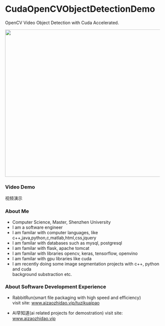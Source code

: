# CudaOpenCVObjectDetectionDemo
OpenCV Video Object Detection with Cuda Accelerated.

<img width=800 height=480 src="https://github.com/Think-Big-Do-Small/CudaOpenCVObjectDetectionDemo/blob/9f1ac74cc5ec119d76ef93df82242b238fa0ef66/screenshot.png"></img>

### Video Demo 
<a src="https://github.com/Think-Big-Do-Small/CudaOpenCVObjectDetectionDemo/blob/457a2b0a9fad9bbbdfec5ec35f693a8794c1d641/Output.avi" >视频演示</video>

### About Me 
- Computer Science, Master, Shenzhen University
- I am a software engineer 
- I am familar with computer languages, like c++,java,python,c,matlab,html,css,jquery
- I am familar with databases such as mysql, postgresql
- I am familar with flask, apache tomcat
- I am familar with libraries opencv, keras, tensorflow, openvino
- I am familar with gpu libraries like cuda
- I am recently doing some image segmentation projects with c++, python and cuda <br> background substraction etc. <br> 

### About Software Development Experience
- RabbitRun(smart file packaging with high speed and efficiency)  
visit site: www.aizaozhidao.vip/tuzikuaipao 

- AI早知道(ai related projects for demostration) 
visit site: www.aizaozhidao.vip 

